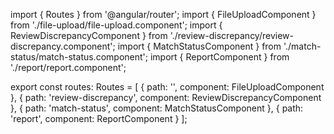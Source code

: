import { Routes } from '@angular/router';
import { FileUploadComponent } from './file-upload/file-upload.component';
import { ReviewDiscrepancyComponent } from './review-discrepancy/review-discrepancy.component';
import { MatchStatusComponent } from './match-status/match-status.component';
import { ReportComponent } from './report/report.component';

export const routes: Routes = [
  { path: '', component: FileUploadComponent },
  { path: 'review-discrepancy', component: ReviewDiscrepancyComponent },
  { path: 'match-status', component: MatchStatusComponent },
  { path: 'report', component: ReportComponent }
];